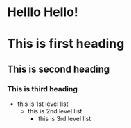 <h1> Helllo Hello! </h1>



# This is first heading 

## This is second heading 

### This is third heading 

* this is 1st level list 
  * this is 2nd level list 
    * this is 3rd level list
